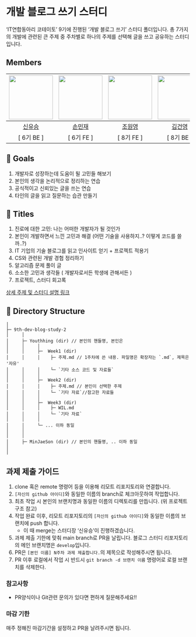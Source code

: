 # 개발 블로그 쓰기 스터디


‘IT연합동아리 코테이토’ 9기에 진행된 ‘개발 블로그 쓰기’ 스터디 폴더입니다. 총 7가지의 개발에 관련된 큰 주제 중 주차별로 하나의 주제를 선택해 글을 쓰고 공유하는 스터디입니다.


## Members
|                           <a href="https://github.com/Youthhing"><img src="https://github.com/Youthhing.png" width=120/></a>                           |                          <a href="https://github.com/MinJaeSon"><img src="https://github.com/MinJaeSon.png" width=120/></a>                           |                       <a href="https://github.com/WONYOUNG-HC"><img src="https://github.com/WONYOUNG-HC.png" width=120 /></a>                        |                         <a href="https://github.com/Zerokgun"><img src="https://github.com/Zerokgun.png" width=120/></a>                          |                         <a href="https://github.com/seoyeon5117"><img src="https://github.com/seoyeon5117.png" width=120/></a>                          |                         <a href="https://github.com/sssuuuaaa"><img src="https://github.com/sssuuuaaa.png" width=120/></a>                          |
|:-----------------------------------------------------------------------------------------------------------:|:-------------------------------------------------------------------------------------------------------:|:-------------------------------------------------------------------------------------------------:|:-------------------------------------------------------------------------------------------------------:|:-------------------------------------------------------------------------------------------------------:|:-------------------------------------------------------------------------------------------------------:|
|                                     <a href="https://youthing.tistory.com/">신유승</a>                                     |                                 <a href="https://pingzeming.tistory.com/">손민재</a>                                  |                                  <a href="https://hochi-dev.tistory.com/">조원영</a>                                  |                                   <a href="https://velog.io/@maxgun98/posts">김건영</a>                                    |                                   <a href="https://velog.io/@seoyeon5117/posts/ ">최서연</a>                                    |                                   <a href="https://study-csa.tistory.com/">박수아</a>                                    |
| [ 6기 BE ] | [ 6기 FE ] | [ 8기 FE ]  | [ 8기 BE ] | [ 9기 FE ] |[ 9기 BE ] |


## 🥅 Goals

1. 개발자로 성장하는데 도움이 될 고민들 해보기
2. 본인의 생각을 논리적으로 정리하는 연습
3. 공식적이고 신뢰있는 글을 쓰는 연습
4. 타인의 글을 읽고 질문하는 습관 만들기

## 🚀 Titles

1. 진로에 대한 고민: 나는 어떠한 개발자가 될 것인가
2. 본인이 개발하면서 느낀 고민과 해결 (어떤 기술을 사용하지..? 이떻게 코드를 쓸까..?)
3. IT 기업의 기술 블로그를 읽고 인사이트 얻기 + 프로젝트 적용기
5. CS와 관련된 개발 경험 정리하기
5. 알고리즘 문제 풀이 글
6. 소소한 고민과 생각들 ( 개발자로서든 학생에 관해서든 )
7. 프로젝트, 스터디 회고록


[상세 주제 및 스터디 설명 링크](https://youthhing.notion.site/2-6cce67e1dd6d4479915c134f996c0476?pvs=4)

## 📁 Directory Structure

```
│
├─ 9th-dev-blog-study-2
│     │
│     ├─ Youthhing (dir) // 본인의 핸들명, 본인은 
│     │     │ 
│     │     ├─  Week1 (dir) 
│     │     │    ├─ 주제.md // 1주차에 쓴 내용. 파일명은 확장자는 `.md`, 제목은 '자유'
│     │     │    └─ `기타 소스 코드 및 자료들`
│     │     │
│     │     ├─  Week2 (dir) 
│     │     │    ├─ 주제.md // 본인이 선택한 주제
│     │     │    └─ `기타 자료`//참고한 자료들
│     │     │
│     │     ├─  Week3 (dir) 
│     │     │    ├─ WIL.md 
│     │     │    └─ `기타 자료`
│     │     │
│     │     └─ ... 이하 동일
│     │   
│     │   
│     ├─ MinJaeSon (dir) // 본인의 핸들명, .. 이하 동일
│ 
│
```

## 과제 제출 가이드

1. clone 혹은 remote 명령어 등을 이용해 리모트 리포지토리와 연결합니다.
2. `[자신의 github 아이디]`와 동일한 이름의 branch로 체크아웃하여 작업합니다.
3. 최초 작업 시 본인의 브랜치명과 동일한 이름의 디렉토리를 만듭니다. (위 프로젝트 구조 참고)
4. 작업 완료 이후, 리모트 리포지토리의 `[자신의 github 아이디]`와 동일한 이름의 브랜치에 push 합니다.
    - 이 때 merge는 스터디장 ‘신유승’이 진행하겠습니다. 
5. 과제 제출 기한에 맞춰 main branch로 PR을 날립니다. 블로그 스터디 리포지토리의 메인 브랜치명은 `develop`입니다.
6. PR은 `[본인 이름] N주차 과제 제출합니다.`의 제목으로 작성해주시면 됩니다.
7. PR 이후 로컬에서 작업 시 반드시 `git branch -d 브랜치 이름` 명령어로 로컬 브랜치를 삭제한다.

### 참고사항

- PR양식이나 Git관련 문의가 있다면 편하게 질문해주세요!!

### 마감 기한

매주 정해진 마감기간을 설정하고 PR을 날려주시면 됩니다.